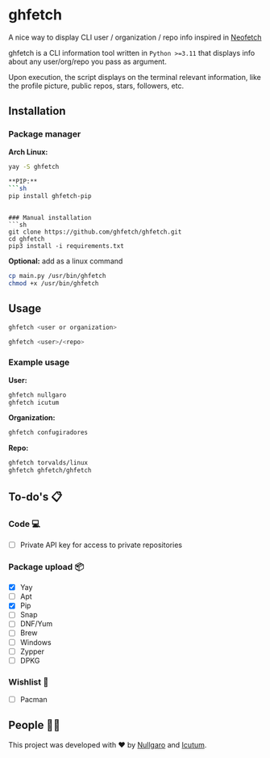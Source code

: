 # ghfetch
A nice way to display CLI user / organization / repo info inspired in [Neofetch](https://github.com/dylanaraps/neofetch)

ghfetch is a CLI information tool written in `Python >=3.11` that displays info about any user/org/repo you pass as argument.

Upon execution, the script displays on the terminal relevant information, like the profile picture, public repos, stars, followers, etc.

## Installation

### Package manager

**Arch Linux:**
```sh
yay -S ghfetch

**PIP:**
```sh
pip install ghfetch-pip
```
```

### Manual installation
```sh
git clone https://github.com/ghfetch/ghfetch.git
cd ghfetch
pip3 install -i requirements.txt
```

**Optional:** add as a linux command
```sh
cp main.py /usr/bin/ghfetch
chmod +x /usr/bin/ghfetch
```

## Usage
```sh
ghfetch <user or organization>
```

```sh
ghfetch <user>/<repo>
```

### Example usage

**User:**
```sh
ghfetch nullgaro
ghfetch icutum
```

**Organization:**
```sh
ghfetch confugiradores
```

**Repo:**
```sh
ghfetch torvalds/linux
ghfetch ghfetch/ghfetch
```


## To-do's 📋

### Code 💻

- [ ] Private API key for access to private repositories

### Package upload 📦

- [X] Yay
- [ ] Apt
- [X] Pip
- [ ] Snap
- [ ] DNF/Yum
- [ ] Brew
- [ ] Windows
- [ ] Zypper
- [ ] DPKG

### Wishlist 🥺
- [ ] Pacman


## People 👨‍💻
This project was developed with ❤️ by [Nullgaro](https://github.com/nullgaro) and [Icutum](https://github.com/icutum).
